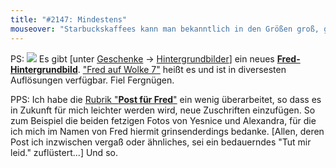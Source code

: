 ```yaml
---
title: "#2147: Mindestens"
mouseover: "Starbuckskaffees kann man bekanntlich in den Größen groß, groß und zwanzig kaufen. Schön."
---
```


PS:
<a href="http://www.fonflatter.de/hintergrundbilder/"><img src="http://www.fonflatter.de/bilder/hg/fredaufwolke7_s.png"></a>
Es gibt [unter <a href="http://www.fonflatter.de/geschenke/">Geschenke</a> -> <a href="http://www.fonflatter.de/hintergrundbilder/">Hintergrundbilder</a>] ein neues <a href="http://www.fonflatter.de/hintergrundbilder/"><strong>Fred-Hintergrundbild</strong></a>. 
<a href="http://www.fonflatter.de/hintergrundbilder/">"Fred auf Wolke 7"</a> heißt es und ist in diversesten Auflösungen verfügbar.
Fiel Fergnügen.

PPS: 
Ich habe die <a href="http://www.fonflatter.de/category/post/" title="Post für Fred">Rubrik "<strong>Post für Fred</strong>"</a> ein wenig überarbeitet, so dass es in Zukunft für mich leichter werden wird, neue Zuschriften einzufügen. So zum Beispiel die beiden fetzigen Fotos von Yesnice und Alexandra, für die ich mich im Namen von Fred hiermit grinsenderdings bedanke.
[Allen, deren Post ich inzwischen vergaß oder ähnliches, sei ein bedauerndes "Tut mir leid." zuflüstert...]
Und so.

